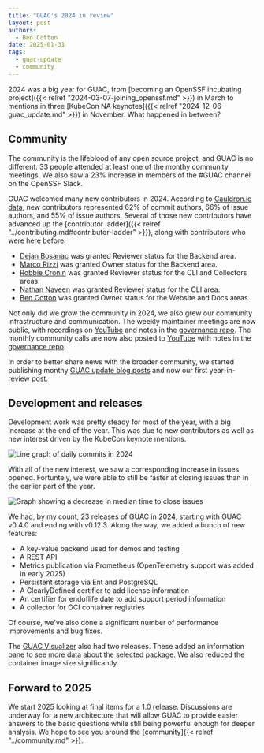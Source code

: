 ```yaml
---
title: "GUAC's 2024 in review"
layout: post
authors: 
  - Ben Cotton
date: 2025-01-31
tags:
  - guac-update
  - community
---
```


2024 was a big year for GUAC, from [becoming an OpenSSF incubating project]({{< relref "2024-03-07-joining_openssf.md" >}}) in March to mentions in three [KubeCon NA keynotes]({{< relref "2024-12-06-guac_update.md" >}}) in November.
What happened in between?

## Community

The community is the lifeblood of any open source project, and GUAC is no different.
33 people attended at least one of the monthy community meetings.
We also saw a 23% increase in members of the #GUAC channel on the OpenSSF Slack.

GUAC welcomed many new contributors in 2024.
According to [Cauldron.io data](https://cauldron.io/project/8527?from_date=2024-01-01&to_date=2024-12-31&tab=community-overview), new contributors represented
62% of commit authors, 66% of issue authors, and 55% of issue authors.
Several of those new contributors have advanced up the [contributor ladder]({{< relref "../contributing.md#contributor-ladder" >}}), along with contributors who were here before:

* [Dejan Bosanac](https://github.com/dejanb) was granted Reviewer status for the Backend area.
* [Marco Rizzi](https://github.com/mrizzi) was granted Owner status for the Backend area.
* [Robbie Cronin](https://github.com/robert-cronin) was granted Reviewer status for the CLI and Collectors areas.
* [Nathan Naveen](https://github.com/nathannaveen) was granted Reviewer status for the CLI area.
* [Ben Cotton](https://github.com/funnelfiasco) was granted Owner status for the Website and Docs areas.

Not only did we grow the community in 2024, we also grew our community infrastructure and communication.
The weekly maintainer meetings are now public, with recordings on [YouTube](https://www.youtube.com/watch?v=k1Uj15kbS9Q&list=PL3pS03waoqbLf5yEkjABg8Gb4qB_vf1IU&pp=gAQB) and notes in the [governance repo](https://github.com/guacsec/governance/tree/main/meetings/maintainers).
The monthly community calls are now also posted to [YouTube](https://www.youtube.com/watch?v=ZbeDw9RAeng&list=PL3pS03waoqbKrXyqvjSxj6Sr3AhmirwPf&pp=gAQB) with notes in the [governance repo](https://github.com/guacsec/governance/tree/main/meetings/community).

In order to better share news with the broader community, we started publishing monthy [GUAC update blog posts](https://guac.sh/tags/guac-update) and now our first year-in-review post.

## Development and releases

Development work was pretty steady for most of the year, with a big increase at the end of the year.
This was due to new contributors as well as new interest driven by the KubeCon keynote mentions.

![Line graph of daily commits in 2024](/images/blog/2024-commits.png)

With all of the new interest, we saw a corresponding increase in issues opened.
Fortuntely, we were able to still be faster at closing issues than in the earlier part of the year.

![Graph showing a decrease in median time to close issues](/images/blog/2024-time-to-close.png)

We had, by my count, 23 releases of GUAC in 2024, starting with GUAC v0.4.0 and ending with v0.12.3.
Along the way, we added a bunch of new features:

* A key-value backend used for demos and testing
* A REST API
* Metrics publication via Prometheus (OpenTelemetry support was added in early 2025)
* Persistent storage via Ent and PostgreSQL
* A ClearlyDefined certifier to add license information
* An certifier for endoflife.date to add support period information
* A collector for OCI container registries

Of course, we've also done a significant number of performance improvements and bug fixes.

The [GUAC Visualizer](https://github.com/guacsec/guac-visualizer) also had two releases.
These added an information pane to see more data about the selected package.
We also reduced the container image size significantly.

## Forward to 2025

We start 2025 looking at final items for a 1.0 release.
Discussions are underway for a new architecture that will allow GUAC to provide easier answers to the basic questions while still being powerful enough for deeper analysis.
We hope to see you around the [community]{{< relref "../community.md" >}}.
